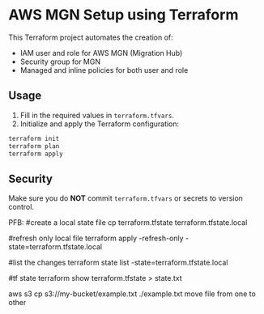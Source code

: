 # AWS MGN Setup using Terraform

This Terraform project automates the creation of:

- IAM user and role for AWS MGN (Migration Hub)
- Security group for MGN
- Managed and inline policies for both user and role

## Usage

1. Fill in the required values in `terraform.tfvars`.
2. Initialize and apply the Terraform configuration:

```bash
terraform init
terraform plan
terraform apply
```

## Security

Make sure you do **NOT** commit `terraform.tfvars` or secrets to version control.




PFB:
#create a local state file
cp terraform.tfstate terraform.tfstate.local
 
#refresh only local file
terraform apply -refresh-only -state=terraform.tfstate.local
 
#list the changes
terraform state list -state=terraform.tfstate.local
 
#tf state
terraform show terraform.tfstate > state.txt
 
aws s3 cp s3://my-bucket/example.txt ./example.txt move file from one to other
 
 
